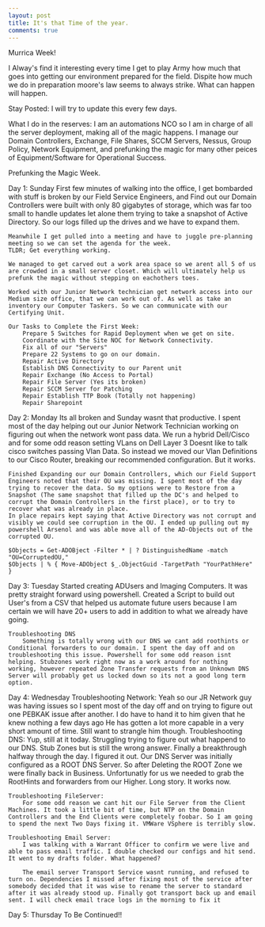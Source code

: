 ```yaml
---
layout: post
title: It's that Time of the year.
comments: true
---
```

Murrica Week!

I Alway's find it interesting every time I get to play Army how much that goes into getting our environment prepared for the field. Dispite how much we do in preparation moore's law seems to always strike. What can happen will happen.

Stay Posted: I will try to update this every few days.

What I do in the reserves:
    I am an automations NCO so I am in charge of all the server deployment, making all of the magic happens. I manage our Domain Controllers, Exchange, File Shares, SCCM Servers, Nessus, Group Policy, Network Equipment, and prefunking the magic for many other peices of Equipment/Software for Operational Success.

Prefunking the Magic Week.


Day 1: Sunday
    First few minutes of walking into the office, I get bombarded with stuff is broken by our Field Service Engineers, and Find out our Domain Controllers were built with only 80 gigabytes of storage, which was far too small to handle updates let alone them trying to take a snapshot of Active Directory. So our logs filled up the drives and we have to expand them.

    Meanwhile I get pulled into a meeting and have to juggle pre-planning meeting so we can set the agenda for the week.
    TLDR; Get everything working.

    We managed to get carved out a work area space so we arent all 5 of us are crowded in a small server closet. Which will ultimately help us prefunk the magic without stepping on eachothers toes.

    Worked with our Junior Network technician get network access into our Medium size office, that we can work out of. As well as take an inventory our Computer Taskers. So we can communicate with our Certifying Unit.

    Our Tasks to Complete the First Week:
        Prepare 5 Switches for Rapid Deployment when we get on site.
        Coordinate with the Site NOC for Network Connectivity.
        Fix all of our "Servers"
        Prepare 22 Systems to go on our domain.
        Repair Active Directory
        Establish DNS Connectivity to our Parent unit
        Repair Exchange (No Access to Portal)
        Repair File Server (Yes its broken)
        Repair SCCM Server for Patching
        Repair Establish TTP Book (Totally not happening)
        Repair Sharepoint
        
Day 2: Monday
    Its all broken and Sunday wasnt that productive.
    I spent most of the day helping out our Junior Network Technician working on figuring out when the network wont pass data. We run a hybrid Dell/Cisco and for some odd reason setting VLans on Dell Layer 3 Doesnt like to talk cisco switches passing Vlan Data. So instead we moved our Vlan Definitions to our Cisco Router, breaking our recommended configuration. But it works.

    Finished Expanding our our Domain Controllers, which our Field Support Engineers noted that their OU was missing. I spent most of the day trying to recover the data. So my options were to Restore from a Snapshot (The same snapshot that filled up the DC's and helped to corrupt the Domain Controllers in the first place), or to try to recover what was already in place.
    In place repairs kept saying that Active Directory was not corrupt and visibly we could see corruption in the OU. I ended up pulling out my powershell Arsenol and was able move all of the AD-Objects out of the corrupted OU. 

    $Objects = Get-ADOBject -Filter * | ? DistinguishedName -match "OU=CorruptedOU,"
    $Objects | % { Move-ADObject $_.ObjectGuid -TargetPath "YourPathHere" }

Day 3: Tuesday
    Started creating ADUsers and Imaging Computers. It was pretty straight forward using powershell. Created a Script to build out User's from a CSV that helped us automate future users because I am certain we will have 20+ users to add in addition to what we already have going.

    Troubleshooting DNS
        Something is totally wrong with our DNS we cant add roothints or Conditional forwarders to our domain. I spent the day off and on troubleshooting this issue. Powershell for some odd reason isnt helping. Stubzones work right now as a work around for nothing working, however repeated Zone Transfer requests from an Unknown DNS Server will probably get us locked down so its not a good long term option.

Day 4: Wednesday
    Troubleshooting Network:
        Yeah so our JR Network guy was having issues so I spent most of the day off and on trying to figure out one PEBKAK issue after another. I do have to hand it to him given that he knew nothing a few days ago He has gotten a lot more capable in a very short amount of time. Still want to strangle him though. 
    Troubleshooting DNS:
        Yup, still at it today. Struggling trying to figure out what happend to our DNS. Stub Zones but is still the wrong answer. Finally a breakthrough halfway through the day. I figured it out. Our DNS Server was initially configured as a ROOT DNS Server. So after Deleting the ROOT Zone we were finally back in Business. Unfortunatly for us we needed to grab the RootHints and forwarders from our Higher. Long story. It works now.
    
    Troubleshooting FileServer:
        For some odd reason we cant hit our File Server from the Client Machines. It took a little bit of time, but NTP on the Domain Controllers and the End Clients were completely foobar. So I am going to spend the next Two Days fixing it. VMWare VSphere is terribly slow.

    Troubleshooting Email Server:
        I was talking with a Warrant Officer to confirm we were live and able to pass email traffic. I double checked our configs and hit send. It went to my drafts folder. What happened? 

        The email server Transport Service wasnt running, and refused to turn on. Dependencies I missed after fixing most of the service after somebody decided that it was wise to rename the server to standard after it was already stood up. Finally got transport back up and email sent. I will check email trace logs in the morning to fix it
    
Day 5: Thursday
    To Be Continued!!